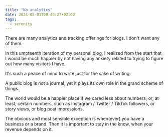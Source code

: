 ```yaml
---
title: "No analytics"
date: 2024-08-01T00:48:27+02:00
tags:
  - serenity
---
```


There are many analytics and tracking offerings for blogs. I don't want any of
them.

<!--more-->

In this umpteenth iteration of my personal blog, I realized from the start that
I would be much happier by not having any anxiety related to trying to figure
out how many visitors I have.

It's such a peace of mind to write just for the sake of writing.

A public blog is not a journal, yet it plays its own role in the grand scheme of
things.

The world would be a happier place if we cared less about numbers; or, at least,
certain numbers, such as Instagram / Twitter / TikTok followers, or story views,
or blog post impressions.

The obvious and most sensible exception is when(ever) you have a business or a
brand. Then it is important to stay in the know, when your revenue depends on
it.

